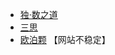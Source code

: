 - [独·数之道](http://www.sudokufans.org.cn/pk/index.php)
- [三思](https://www.12634.com/pk)
- [欧泊颗](https://www.oubk.com/pk) 【网站不稳定】
